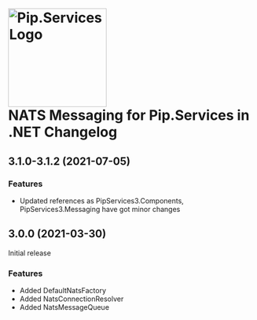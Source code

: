 # <img src="https://uploads-ssl.webflow.com/5ea5d3315186cf5ec60c3ee4/5edf1c94ce4c859f2b188094_logo.svg" alt="Pip.Services Logo" width="200"> <br/> NATS Messaging for Pip.Services in .NET Changelog

## <a name="3.1.0-3.1.2"></a> 3.1.0-3.1.2 (2021-07-05) 

### Features
* Updated references as PipServices3.Components, PipServices3.Messaging have got minor changes

## <a name="3.0.0"></a> 3.0.0 (2021-03-30)

Initial release

### Features

* Added DefaultNatsFactory
* Added NatsConnectionResolver
* Added NatsMessageQueue

